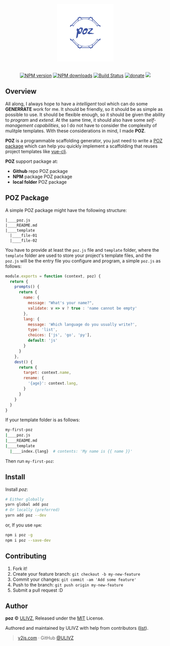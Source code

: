 <p align="center">
<img src=".media/poz.png" width="180" />
</p>

<p align="center">
<br>
<a href="https://npmjs.com/package/poz"><img src="https://img.shields.io/npm/v/sao.svg?style=flat" alt="NPM version"></a> 
<a href="https://npmjs.com/package/poz"><img src="https://img.shields.io/npm/dm/poz.svg?style=flat" alt="NPM downloads"></a> 
<a href="https://circleci.com/gh/ulivz/poz"><img src="https://img.shields.io/circleci/project/ulivz/poz/master.svg?style=flat" alt="Build Status"></a> 
<a href="https://github.com/ulivz/donate"><img src="https://img.shields.io/badge/$-donate-ff69b4.svg?maxAge=2592000&amp;style=flat" alt="donate"></a> 
<a href="https://codecov.io/gh/ulivz/poz" alt="codecov"> <img src="https://codecov.io/gh/ulivz/poz/branch/master/graph/badge.svg?maxAge=2592000&amp;style=flat"></img> </a>
</p>


## Overview

All along, I always hope to have a _intelligent_ tool which can do some __GENERRATE__ work for me. It should be friendly, so it should be as simple as possible to use. It should be flexible enough, so it should be given the ability to _program_ and _extend_. At the same time, it should also have some _self-management capabilities_, so I do not have to consider the complexity of mulitple templates. With these considerations in mind, I made **POZ**.

__POZ__ is a programmable scaffolding generator, you just need to write a [POZ package](#poz-package) which can help you quickly implement a scaffolding that reuses project templates like [vue-cli](https://github.com/vuejs/vue-cli).

**POZ** support package at:

- __Github__ repo POZ package
- __NPM__ package POZ package
- __local folder__ POZ package

## POZ Package

A simple POZ package might have the following structure:

```
|____poz.js
|____README.md
|____template
  |____file-01
  |____file-02
```

You have to provide at least the `poz.js` file and `template` folder, where the `template` folder are used to store your project's template files, and the `poz.js` will be the entry file you configure and program, a simple `poz.js` as follows:

```js
module.exports = function (context, poz) {
  return {
    prompts() {
      return {
        name: {
          message: "What's your name?",
          validate: v => v ? true : 'name cannot be empty'
        },
        lang: {
          message: 'Which language do you usually write?',
          type: 'list',
          choices: ['js', 'go', 'py'],
          default: 'js'
        }
      }
    },
    dest() {
      return {
        target: context.name,
        rename: {
          '{age}': context.lang,
        }
      }
    }
  }
}
```

If your template folder is as follows:

```bash
my-first-poz
|____poz.js
|____README.md
|____template
  |____index.{lang}  # contents: 'My name is {{ name }}'
```

Then run `my-first-poz`:




## Install

Install _poz_:

```bash
# Either globally
yarn global add poz
# Or locally (preferred)
yarn add poz --dev
```

or, If you use `npm`:

```bash
npm i poz -g
npm i poz --save-dev
```

## Contributing

1. Fork it!
2. Create your feature branch: `git checkout -b my-new-feature`
3. Commit your changes: `git commit -am 'Add some feature'`
4. Push to the branch: `git push origin my-new-feature`
5. Submit a pull request :D

## Author

**poz** © [ULIVZ](https://github.com/ulivz), Released under the [MIT](./LICENSE) License.

Authored and maintained by ULIVZ with help from contributors ([list](https://github.com/ulivz/poz/contributors)).

> [v2js.com](http://v2js.com) · GitHub [@ULIVZ](https://github.com/ulivz)
